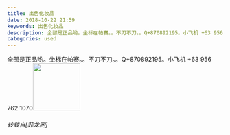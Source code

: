 ```yaml
---
title: 出售化妆品
date: 2018-10-22 21:59
keywords: 出售化妆品
description: 全部是正品哟。坐标在帕赛。。不刀不刀。。Q+870892195。小飞机 +63 956 762 1070
categories: used
---
```

<td class="t_f" id="postmessage_2142387">

全部是正品哟。坐标在帕赛。。不刀不刀。。Q+870892195。小飞机 +63 956 762 1070<img alt="" border="0" class="zoom" data-cf-modified-c53d73c6d065c8a8573d84ea-="" file="http://www.flw.ph/forum.php?mod=image&amp;aid=970827&amp;size=300x300&amp;key=f95f9084f31f88dc&amp;nocache=yes&amp;type=fixnone" id="aimg_GDko3" onclick="" onmouseover="" src="http://www.flw.ph/forum.php?mod=image&amp;aid=970827&amp;size=300x300&amp;key=f95f9084f31f88dc&amp;nocache=yes&amp;type=fixnone" width="110"/></td>
###### 转载自[菲龙网]